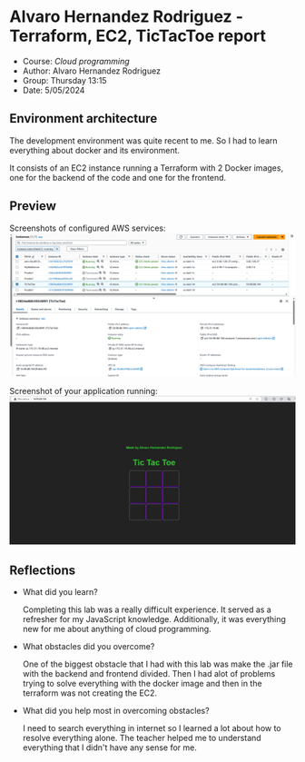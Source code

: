 # Alvaro Hernandez Rodriguez - Terraform, EC2, TicTacToe report
- Course: *Cloud programming*
- Author: Alvaro Hernandez Rodriguez
- Group: Thursday 13:15
- Date: 5/05/2024
## Environment architecture
The development environment was quite recent to me. So I had to learn everything about docker and its environment. 

It consists of an EC2 instance running a Terraform with 2 Docker images, one for the backend of the code and one for the frontend. 
## Preview
Screenshots of configured AWS services: 
![TicTacToe EC2 Instance](Img/EC2_Instance.png)

Screenshot of your application running:
![TicTacToe Game Running ](Img/Running_Game.png)

## Reflections

- What did you learn?
  
  Completing this lab was a really difficult experience. It served as a refresher for my JavaScript knowledge. Additionally, it was everything new for me about anything of cloud programming.
- What obstacles did you overcome?
  
  One of the biggest obstacle that I had with this lab was make the .jar file with the backend and frontend divided. Then I had alot of problems trying to solve everything with the docker image and then in the terraform was not creating the EC2.
- What did you help most in overcoming obstacles?
  
  I need to search everything in internet so I learned a lot about how to resolve everything alone. The teacher helped me to understand everything that I didn't have any sense for me.
